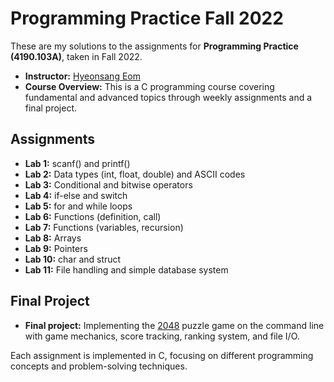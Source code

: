 # Programming Practice Fall 2022

These are my solutions to the assignments for **Programming Practice (4190.103A)**, taken in Fall 2022.

- **Instructor:** [Hyeonsang Eom](https://cse.snu.ac.kr/en/people/faculty/83)
- **Course Overview:** This is a C programming course covering fundamental and advanced topics through weekly assignments and a final project.

## Assignments

- **Lab 1:** scanf() and printf()  
- **Lab 2:** Data types (int, float, double) and ASCII codes  
- **Lab 3:** Conditional and bitwise operators  
- **Lab 4:** if-else and switch  
- **Lab 5:** for and while loops  
- **Lab 6:** Functions (definition, call)  
- **Lab 7:** Functions (variables, recursion)  
- **Lab 8:** Arrays  
- **Lab 9:** Pointers  
- **Lab 10:** char and struct  
- **Lab 11:** File handling and simple database system  

## Final Project

- **Final project:** Implementing the [2048](https://2048game.com) puzzle game on the command line with game mechanics, score tracking, ranking system, and file I/O.

Each assignment is implemented in C, focusing on different programming concepts and problem-solving techniques.
